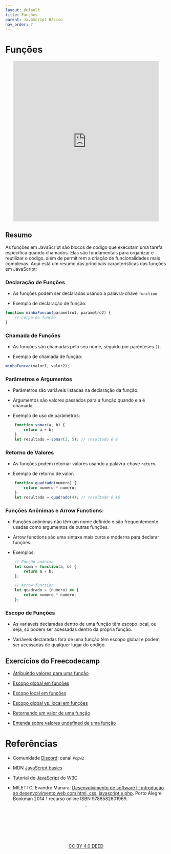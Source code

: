 ```yaml
---
layout: default
title: Funções
parent: JavaScript Básico
nav_order: 7
---
```


# Funções
<center>
<iframe src="https://cpw2.rpmhub.dev/funcoes/slides/index.html#/" title="Funções" width="90%" height="500" style="border:none;"></iframe>
</center>

## Resumo

As funções em JavaScript são blocos de código que executam uma tarefa específica
quando chamados. Elas são fundamentais para organizar e reutilizar o código,
além de permitirem a criação de funcionalidades mais complexas. Aqui está um
resumo das principais características das funções em JavaScript:

### Declaração de Funções

- As funções podem ser declaradas usando a palavra-chave `function`.

- Exemplo de declaração de função:

```javascript
function minhaFuncao(parametro1, parametro2) {
    // corpo da função
}
```

### Chamada de Funções

- As funções são chamadas pelo seu nome, seguido por parênteses `()`.

- Exemplo de chamada de função:

```javascript
minhaFuncao(valor1, valor2);
```

### Parâmetros e Argumentos

- Parâmetros são variáveis listadas na declaração da função.

- Argumentos são valores passados para a função quando ela é chamada.

- Exemplo de uso de parâmetros:

```javascript
    function somar(a, b) {
        return a + b;
    }
    let resultado = somar(3, 5); // resultado é 8
```

### Retorno de Valores

- As funções podem retornar valores usando a palavra-chave `return`.

- Exemplo de retorno de valor:

```javascript
    function quadrado(numero) {
        return numero * numero;
    }
    let resultado = quadrado(4); // resultado é 16
```

### Funções Anônimas e Arrow Functions:

- Funções anônimas não têm um nome definido e são frequentemente usadas como
argumentos de outras funções.

- Arrow functions são uma sintaxe mais curta e moderna para declarar funções.

- Exemplos:

```javascript
    // Função anônima
    let soma = function(a, b) {
        return a + b;
    };

    // Arrow function
    let quadrado = (numero) => {
        return numero * numero;
    };
```

### Escopo de Funções

- As variáveis declaradas dentro de uma função têm escopo local, ou seja, só
podem ser acessadas dentro da própria função.

- Variáveis declaradas fora de uma função têm escopo global e podem ser
acessadas de qualquer lugar do código.

## Exercícios do Freecodecamp

* [Atribuindo valores para uma função](https://www.freecodecamp.org/learn/javascript-algorithms-and-data-structures/basic-javascript/passing-values-to-functions-with-arguments)

* [Escopo global em funções](https://www.freecodecamp.org/learn/javascript-algorithms-and-data-structures/basic-javascript/global-scope-and-functions)

* [Escopo local em funções](https://www.freecodecamp.org/learn/javascript-algorithms-and-data-structures/basic-javascript/local-scope-and-functions)

* [Escopo global vs. local em funções](https://www.freecodecamp.org/learn/javascript-algorithms-and-data-structures/basic-javascript/global-vs--local-scope-in-functions)

* [Retornando um valor de uma função](https://www.freecodecamp.org/learn/javascript-algorithms-and-data-structures/basic-javascript/return-a-value-from-a-function-with-return)

* [Entenda sobre valores undefined de uma função](https://www.freecodecamp.org/learn/javascript-algorithms-and-data-structures/basic-javascript/understanding-undefined-value-returned-from-a-function)

# Referências

* Comunidade [Discord](https://discord.com/invite/C29cqvm): canal `#cpw2`

* MDN [JavaScript basics](https://developer.mozilla.org/en-US/docs/Learn/Getting_started_with_the_web/JavaScript_basics)

* Tutorial de [JavaScript](http://www.w3schools.com/js) do W3C

* MILETTO, Evandro Manara. [Desenvolvimento de software II: introdução ao desenvolvimento web com html, css, javascript e php](https://biblioteca.ifrs.edu.br/pergamum_ifrs/biblioteca_s/acesso_login.php?cod_acervo_acessibilidade=5020682&acesso=aHR0cHM6Ly9pbnRlZ3JhZGEubWluaGFiaWJsaW90ZWNhLmNvbS5ici9ib29rcy85Nzg4NTgyNjAxOTY5&label=acesso%20restrito). Porto Alegre Bookman 2014 1 recurso online ISBN 9788582601969.

<center>
<a href="https://github.com/rodrigoprestesmachado" target="blanck"><img src="../imgs/logo.png" alt="Rodrigo Prestes Machado" width="3%" height="3%" border=0 style="border:0; text-decoration:none; outline:none"></a><br/>
<a rel="license" href="http://creativecommons.org/licenses/by/4.0/">CC BY 4.0 DEED</a>
